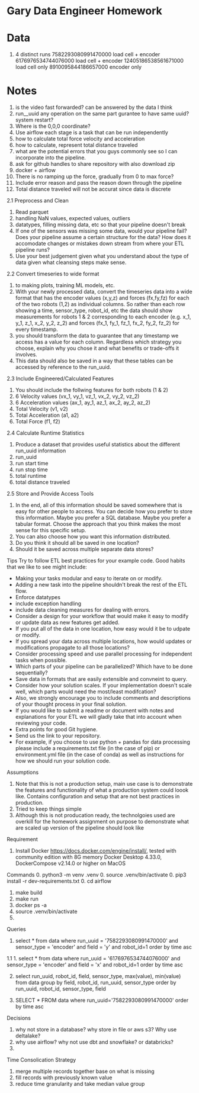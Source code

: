 # Gary Data Engineer Homework


# Data
1. 4 distinct runs 
    7582293080991470000 load cell + encoder
    6176976534744076000 load cell + encoder
    12405186538561671000 load cell only
    8910095844186657000  encoder only




# Notes
1. is the video fast forwarded? can be answered by the data I think
2. run__uuid any operation on the same part gurantee to have same uuid? system restart?
3. Where is the 0,0,0 coordinate?
4. Use airflow each stage is a task that can be run independently
5. how to calculate total force velocity and acceleration
6. how to calculate, represent total distance traveled
7. what are the potential errors that you guys commonly see so I can incorporate into the pipeline.
8. ask for github handles to share repository with also download zip
9. docker + airflow
10. There is no ramping up the force, gradually from 0 to max force?
11. Include error reason and pass the reason down through the pipeline
12. Total distance traveled will not be accurat since data is discrete

2.1 Preprocess and Clean
1. Read parquet
2. handling NaN values, expected values, outliers
3. datatypes, filling missing data, etc so that your pipeline doesn't break
4.  If one of the sensors was missing some data, would your pipeline fail? Does your pipeline assume a certain structure for the data? How does it accomodate changes or mistakes down stream from where your ETL pipeline runs? 
5. Use your best judgement given what you understand about the type of data given what cleansing steps make sense.


2.2 Convert timeseries to wide format
1. to making plots, training ML models, etc.
2. With your newly processed data, convert the timeseries data into a wide format that has the encoder values (x,y,z) and forces (fx,fy,fz) for each of the two robots (1,2) as individual columns. So rather than each row showing a time, sensor_type, robot_id, etc the data should show measurements for robots 1 & 2 corresponding to each encoder (e.g. x_1, y_1, z_1, x_2, y_2, z_2) and forces (fx_1, fy_1, fz_1, fx_2, fy_2, fz_2) for every timestamp.
3. you should transform the data to guarantee that any timestamp we access has a value for each column. Regardless which strategy you choose, explain why you chose it and what benefits or trade-offs it involves.
4. This data should also be saved in a way that these tables can be accessed by reference to the run_uuid.


2.3 Include Engineered/Calculated Features
1. You should include the follwing features for both robots (1 & 2)
2. 6 Velocity values (vx_1, vy_1, vz_1, vx_2, vy_2, vz_2)
3. 6 Acceleration values (ax_1, ay_1, az_1, ax_2, ay_2, az_2)
4. Total Velocity (v1, v2)
5. Total Acceleration (a1, a2)
6. Total Force (f1, f2)


2.4 Calculate Runtime Statistics
1. Produce a dataset that provides useful statistics about the different run_uuid information
2. run_uuid
3. run start time
4. run stop time
5. total runtime
6. total distance traveled


2.5 Store and Provide Access Tools
1. In the end, all of this information should be saved somewhere that is easy for other people to access. You can decide how you prefer to store this information. Maybe you prefer a SQL database. Maybe you prefer a tabular format. Choose the approach that you think makes the most sense for this specific setup. 
2. You can also choose how you want this information distributed. 
3. Do you think it should all be saved in one location?
4. Should it be saved across multiple separate data stores?


Tips
Try to follow ETL best practices for your example code. Good habits that we like to see might include:
- Making your tasks modular and easy to iterate on or modify. 
- Adding a new task into the pipeline shouldn't break the rest of the ETL flow.
- Enforce datatypes
- include exception handling
- include data cleaning measures for dealing with errors.
- Consider a design for your workflow that would make it easy to modify or update data as new features get added. 
- If you put all of the data in one location, how easy would it be to udpate or modify.
- If you spread your data across multiple locations, how would updates or modifications propagate to all those locations? 
- Consider processing speed and use parallel processing for independent tasks when possible. 
- Which parts of your pipeline can be parallelized? Which have to be done sequentially?
- Save data in formats that are easily extensible and convneint to query.
- Consider how your solution scales. If your implementation doesn't scale well, which parts would need the most/least modifcation? 
- Also, we strongly encourage you to include comments and descriptions of your thought process in your final solution.
- If you would like to submit a readme or document with notes and explanations for your ETL we will gladly take that into account when reviewing your code.
- Extra points for good Git hygiene.
- Send us the link to your repository.
- For example, if you choose to use python + pandas for data processing please include a requirements.txt file (in the case of pip) or environment.yml file (in the case of conda) as well as instructions for how we should run your solution code.


Assumptions
1. Note that this is not a production setup, main use case is to demonstrate the features and functionality of what a production system could loook like. Contains configuration and setup that are not best practices in production.
2. Tried to keep things simple
3. Although this is not producation ready, the technolgoies used are overkill for the homework assignment on purpose to demonstrate what are scaled up version of the pipeline should look like


Requirement
1. Install Docker https://docs.docker.com/engine/install/, tested with community edition with 8G memory Docker Desktop 4.33.0, DockerCompose v2.14.0 or higher on MacOS

Commands
0. python3 -m venv .venv
0. source .venv/bin/activate
0. pip3 install -r dev-requirements.txt
0. cd airflow
1. make build
2. make run
3. docker ps -a
4. source .venv/bin/activate
5. 



Queries
1. select * from data where run_uuid = '7582293080991470000' and sensor_type = 'encoder' and field = 'y' and robot_id=1 order by time asc

1.1 1. select * from data where run_uuid = '6176976534744076000' and sensor_type = 'encoder' and field = 'x' and robot_id=1 order by time asc

2. select run_uuid, robot_id, field, sensor_type, max(value), min(value) from data group by field, robot_id, run_uuid, sensor_type order by run_uuid, robot_id, sensor_type, field

3. SELECT * FROM data where run_uuid='7582293080991470000' order by time asc 



Decisions
1. why not store in a database? why store in file or aws s3? Why use deltalake?
2. why use airflow? why not use dbt and snowflake? or databricks?
3. 


Time Consolication Strategy
1. merge multiple records together base on what is missing
2. fill records with previously known value 
3. reduce time granularity and take median value group